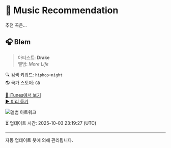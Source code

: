 
# 🎵 Music Recommendation

추천 곡은...

## 🎧 Blem  
> 아티스트: **Drake**  
> 앨범: _More Life_  

🔍 검색 키워드: `hiphop+night`  
🌎 국가 스토어: `GB`

[🔗 iTunes에서 보기](https://music.apple.com/gb/album/blem/1440891750?i=1440892397&uo=4)  
[▶️ 미리 듣기](https://audio-ssl.itunes.apple.com/itunes-assets/AudioPreview125/v4/3e/75/fc/3e75fcde-b01a-3720-3b3e-4c50e5050381/mzaf_16786625535405681081.plus.aac.p.m4a)

![앨범 아트워크](https://is1-ssl.mzstatic.com/image/thumb/Music124/v4/18/9d/b8/189db80b-bfa8-89d1-1514-5fcb7e5cf8f4/00602557611526.rgb.jpg/100x100bb.jpg)

⏳ 업데이트 시간: 2025-10-03 23:19:27 (UTC)

---
자동 업데이트 봇에 의해 관리됩니다.
